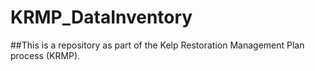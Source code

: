 # KRMP_DataInventory

##This is a repository as part of the Kelp Restoration Management Plan process (KRMP). 
